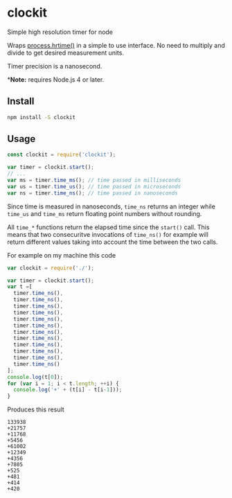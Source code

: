 # clockit
Simple high resolution timer for node

Wraps [process.hrtime()](https://nodejs.org/api/process.html#process_process_hrtime_time) 
in a simple to use interface.
No need to multiply and divide to get desired measurement units.

Timer precision is a nanosecond.

***Note:** requires Node.js 4 or later.

## Install

```sh
npm install -S clockit
```

## Usage

```js
const clockit = require('clockit');

var timer = clockit.start();
// ...
var ms = timer.time_ms(); // time passed in milliseconds
var us = timer.time_us(); // time passed in microseconds
var ns = timer.time_ns(); // time passed in nanoseconds
```

Since time is measured in nanoseconds, `time_ns` returns an integer while
`time_us` and `time_ms` return floating point numbers without rounding.

All `time_*` functions return the elapsed time since the `start()` call.
This means that two consecuritve invocations of `time_ns()` for example will
return different values taking into account the time between the two calls.

For example on my machine this code
```js
var clockit = require('./');

var timer = clockit.start();
var t =[
  timer.time_ns(),
  timer.time_ns(),
  timer.time_ns(),
  timer.time_ns(),
  timer.time_ns(),
  timer.time_ns(),
  timer.time_ns(),
  timer.time_ns(),
  timer.time_ns(),
  timer.time_ns(),
  timer.time_ns(),
  timer.time_ns()
];
console.log(t[0]);
for (var i = 1; i < t.length; ++i) {
  console.log('+' + (t[i] - t[i-1]));
}
```
Produces this result
```
133938
+21757
+11768
+5456
+61002
+12349
+4356
+7805
+525
+481
+414
+420
```
